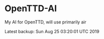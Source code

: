 # OpenTTD-AI
My AI for OpenTTD, will use primarily air

Latest backup: Sun Aug 25 03:20:01 UTC 2019
